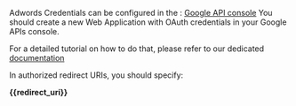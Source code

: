 Adwords Credentials can be configured in the : 
[Google API console](https://console.developers.google.com/)
You should create a new Web Application with OAuth credentials in your Google APIs console.


For a detailed tutorial on how to do that, please refer to our dedicated 
[documentation](https://docs.toucantoco.com/concepteur/power-apps-with-data/02-connectors.html#google-adwords-connector)

In authorized redirect URIs, you should specify:

 **{{redirect_uri}}**
